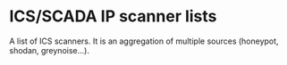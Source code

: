 # ICS/SCADA IP scanner lists
A list of ICS scanners. It is an aggregation of multiple sources (honeypot, shodan, greynoise...).
